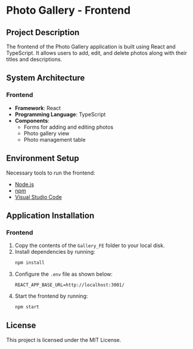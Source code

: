 # Photo Gallery - Frontend

## Project Description
The frontend of the Photo Gallery application is built using React and TypeScript. It allows users to add, edit, and delete photos along with their titles and descriptions.

## System Architecture
### Frontend
- **Framework**: React
- **Programming Language**: TypeScript
- **Components**:
  - Forms for adding and editing photos
  - Photo gallery view
  - Photo management table

## Environment Setup
Necessary tools to run the frontend:
- [Node.js](https://nodejs.org/en/)
- [npm](https://docs.npmjs.com/)
- [Visual Studio Code](https://code.visualstudio.com/)

## Application Installation

### Frontend
1. Copy the contents of the `Gallery_FE` folder to your local disk.
2. Install dependencies by running:
    ```bash
    npm install
    ```
3. Configure the `.env` file as shown below:
    ```env
    REACT_APP_BASE_URL=http://localhost:3001/
    ```
4. Start the frontend by running:
    ```bash
    npm start
    ```
## License
This project is licensed under the MIT License.
